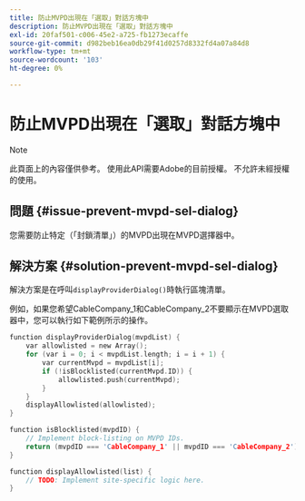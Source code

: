 ```yaml
---
title: 防止MVPD出現在「選取」對話方塊中
description: 防止MVPD出現在「選取」對話方塊中
exl-id: 20faf501-c006-45e2-a725-fb1273ecaffe
source-git-commit: d982beb16ea0db29f41d0257d8332fd4a07a84d8
workflow-type: tm+mt
source-wordcount: '103'
ht-degree: 0%

---
```


# 防止MVPD出現在「選取」對話方塊中

>[!NOTE]
>
>此頁面上的內容僅供參考。 使用此API需要Adobe的目前授權。 不允許未經授權的使用。

## 問題 {#issue-prevent-mvpd-sel-dialog}

您需要防止特定（「封鎖清單」）的MVPD出現在MVPD選擇器中。


## 解決方案 {#solution-prevent-mvpd-sel-dialog}

解決方案是在呼叫`displayProviderDialog()`時執行區塊清單。

例如，如果您希望CableCompany_1和CableCompany_2不要顯示在MVPD選取器中，您可以執行如下範例所示的操作。

```C
function displayProviderDialog(mvpdList) {
    var allowlisted = new Array();
    for (var i = 0; i < mvpdList.length; i = i + 1) {
        var currentMvpd = mvpdList[i];
        if (!isBlocklisted(currentMvpd.ID)) {
            allowlisted.push(currentMvpd);
        }
    }
    displayAllowlisted(allowlisted);
}

function isBlocklisted(mvpdID) {
    // Implement block-listing on MVPD IDs.
    return (mvpdID === 'CableCompany_1' || mvpdID === 'CableCompany_2');
}

function displayAllowlisted(list) {
    // TODO: Implement site-specific logic here.
} 
```

<!--
**Related Information**

* [Allow MVPDs in the Selection Dialog](/help/authentication/allow-mvpd-selectn-dialog.md)
* **Code samples**
* [Programmer integration guide](/help/authentication/programmer-integration-guide-overview.md)
-->
